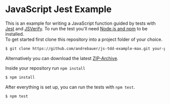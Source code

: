# JavaScript Jest Example

This is an example for writing a JavaScript function 
guided by tests with [Jest](https://jestjs.io/) and [JSVerify](http://jsverify.github.io/).
To run the test you'll need [Node.js and npm](https://nodejs.org/en/download/) to be installed.  
To get started first clone this repository into a project folder of your choice.

```sh
$ git clone https://github.com/andrebauer/js-tdd-example-max.git your-project-name
```

Alternatively you can download the latest [ZIP-Archive](https://github.com/andrebauer/js-tdd-example-max/archive/master.zip).

Inside your repository run `npm install`

```sh
$ npm install
```

After everything is set up, you can run the tests with `npm test`. 

```sh
$ npm test
```